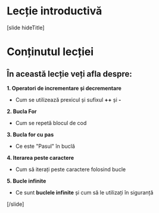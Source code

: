 # Lecție introductivă
[slide hideTitle]

# Conținutul lecției

## În această lecție veți afla despre:

**1. Operatori de incrementare și decrementare**

- Cum se utilizează prexicul și sufixul **++** și **-**

**2. Bucla For**

- Cum se repetă blocul de cod

**3. Bucla for  cu pas**

- Ce este "Pasul" în buclă

**4. Iterarea peste caractere**

- Cum să iterați peste caractere folosind bucle

**5. Bucle infinite**

- Ce sunt **buclele infinite** și cum să le utilizați în siguranță

[/slide]
